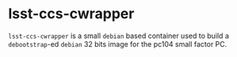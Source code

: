 lsst-ccs-cwrapper
=================

`lsst-ccs-cwrapper` is a small `debian` based container used to build a
`debootstrap`-ed `debian` 32 bits image for the pc104 small factor PC.


